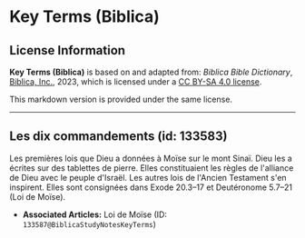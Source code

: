 # Key Terms (Biblica)

## License Information

**Key Terms (Biblica)** is based on and adapted from: _Biblica Bible Dictionary_, [Biblica, Inc.](https://www.biblica.com/), 2023, which is licensed under a [CC BY-SA 4.0 license](https://creativecommons.org/licenses/by-sa/4.0/legalcode.en).

This markdown version is provided under the same license.



--------------------------------

## Les dix commandements (id: 133583)

Les premières lois que Dieu a données à Moïse sur le mont Sinaï. Dieu les a écrites sur des tablettes de pierre. Elles constituaient les règles de l'alliance de Dieu avec le peuple d'Israël. Les autres lois de l'Ancien Testament s'en inspirent. Elles sont consignées dans Exode 20\.3–17 et Deutéronome 5\.7–21 (Loi de Moïse).

* **Associated Articles:** Loi de Moïse (ID: `133587@BiblicaStudyNotesKeyTerms`)

